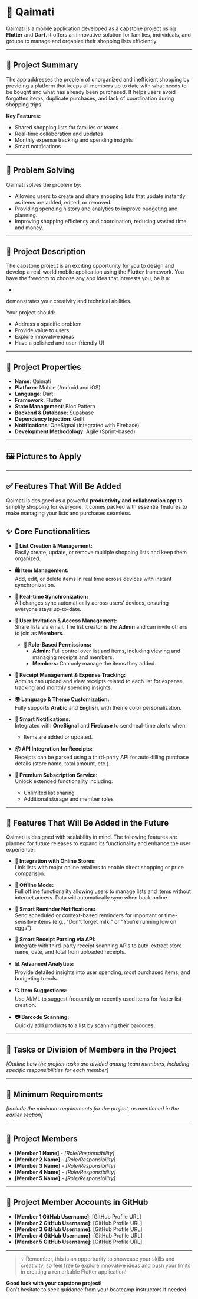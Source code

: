 # 🛒 Qaimati

Qaimati is a mobile application developed as a capstone project using **Flutter** and **Dart**. It offers an innovative solution for families, individuals, and groups to manage and organize their shopping lists efficiently.

---

## 📱 Project Summary

The app addresses the problem of unorganized and inefficient shopping by providing a platform that keeps all members up to date with what needs to be bought and what has already been purchased. It helps users avoid forgotten items, duplicate purchases, and lack of coordination during shopping trips.

**Key Features:**
- Shared shopping lists for families or teams
- Real-time collaboration and updates
- Monthly expense tracking and spending insights
- Smart notifications 

---

## 🧠 Problem Solving

Qaimati solves the problem by:
- Allowing users to create and share shopping lists that update instantly as items are added, edited, or removed.
 - Providing spending history and analytics to improve budgeting and planning.
- Improving shopping efficiency and coordination, reducing wasted time and money.

 
 
---

## 📝 Project Description

The capstone project is an exciting opportunity for you to design and develop a real-world mobile application using the **Flutter** framework. You have the freedom to choose any app idea that interests you, be it a:

- 

  demonstrates your creativity and technical abilities.

Your project should:
- Address a specific problem
- Provide value to users
- Explore innovative ideas
- Have a polished and user-friendly UI

---



## 🔧 Project Properties

* **Name**: Qaimati
* **Platform**: Mobile (Android and iOS)
* **Language**: Dart
* **Framework**: Flutter
* **State Management**: Bloc Pattern
* **Backend & Database**: Supabase
* **Dependency Injection**: GetIt
* **Notifications**: OneSignal (integrated with Firebase)
* **Development Methodology**: Agile (Sprint-based)

---

## 🖼️ Pictures to Apply

 
---

## ✅ Features That Will Be Added

Qaimati is designed as a powerful **productivity and collaboration app** to simplify shopping for everyone. It comes packed with essential features to make managing your lists and purchases seamless.
  
## ✨ Core Functionalities

- **📝 List Creation & Management:**  
  Easily create, update, or remove multiple shopping lists and keep them organized.

- **🛍️ Item Management:**  
  Add, edit, or delete items in real time across devices with instant synchronization.

- **🔄 Real-time Synchronization:**  
  All changes sync automatically across users’ devices, ensuring everyone stays up-to-date.

- **👥 User Invitation & Access Management:**  
  Share lists via email. The list creator is the **Admin** and can invite others to join as **Members**.

  - **🔐 Role-Based Permissions:**  
    - **Admin:** Full control over list and items, including viewing and managing receipts and members.  
    - **Members:** Can only manage the items they added.

- **🧾 Receipt Management & Expense Tracking:**  
  Admins can upload and view receipts related to each list for expense tracking and monthly spending insights.

- **🌍 Language & Theme Customization:**  
  Fully supports **Arabic** and **English**, with theme color personalization.

- **🔔 Smart Notifications:**  
  Integrated with **OneSignal** and **Firebase** to send real-time alerts when:
  - Items are added or updated.
  
- **📦 API Integration for Receipts:**  
  Receipts can be parsed using a third-party API for auto-filling purchase details (store name, total amount, etc.).

- **🌟 Premium Subscription Service:**  
  Unlock extended functionality including:
  - Unlimited list sharing
  - Additional storage and member roles

---

## 🚀 Features That Will Be Added in the Future

Qaimati is designed with scalability in mind. The following features are planned for future releases to expand its functionality and enhance the user experience:

- **🛒 Integration with Online Stores:**  
  Link lists with major online retailers to enable direct shopping or price comparison.

- **📡 Offline Mode:**  
  Full offline functionality allowing users to manage lists and items without internet access. Data will automatically sync when back online.

- **🔔 Smart Reminder Notifications:**  
  Send scheduled or context-based reminders for important or time-sensitive items (e.g., "Don't forget milk!" or "You’re running low on eggs").

- **🧾 Smart Receipt Parsing via API:**  
  Integrate with third-party receipt scanning APIs to auto-extract store name, date, and total from uploaded receipts.

- **📊 Advanced Analytics:**  
  Provide detailed insights into user spending, most purchased items, and budgeting trends.

- **🔍 Item Suggestions:**  
  Use AI/ML to suggest frequently or recently used items for faster list creation.

- **📷 Barcode Scanning:**  
  Quickly add products to a list by scanning their barcodes.


---

## 👥 Tasks or Division of Members in the Project

*[Outline how the project tasks are divided among team members, including specific responsibilities for each member]*

---

## 📌 Minimum Requirements

*[Include the minimum requirements for the project, as mentioned in the earlier section]*

---

## 👤 Project Members

- **[Member 1 Name]** - *[Role/Responsibility]*
- **[Member 2 Name]** - *[Role/Responsibility]*
- **[Member 3 Name]** - *[Role/Responsibility]*
- **[Member 4 Name]** - *[Role/Responsibility]*
- **[Member 5 Name]** - *[Role/Responsibility]*

---

## 🔗 Project Member Accounts in GitHub

- **[Member 1 GitHub Username]**: [GitHub Profile URL]  
- **[Member 2 GitHub Username]**: [GitHub Profile URL]  
- **[Member 3 GitHub Username]**: [GitHub Profile URL]  
- **[Member 4 GitHub Username]**: [GitHub Profile URL]  
- **[Member 5 GitHub Username]**: [GitHub Profile URL]

---

> 💡 Remember, this is an opportunity to showcase your skills and creativity, so feel free to explore innovative ideas and push your limits in creating a remarkable Flutter application!

**Good luck with your capstone project!**  
Don't hesitate to seek guidance from your bootcamp instructors if needed.
